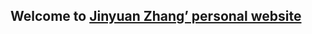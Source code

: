 ## Welcome to [Jinyuan Zhang’ personal website](“jinyuan.zhang@github.io”)
<!-- To run locally `bundle exec jekyll liveserve`-->
